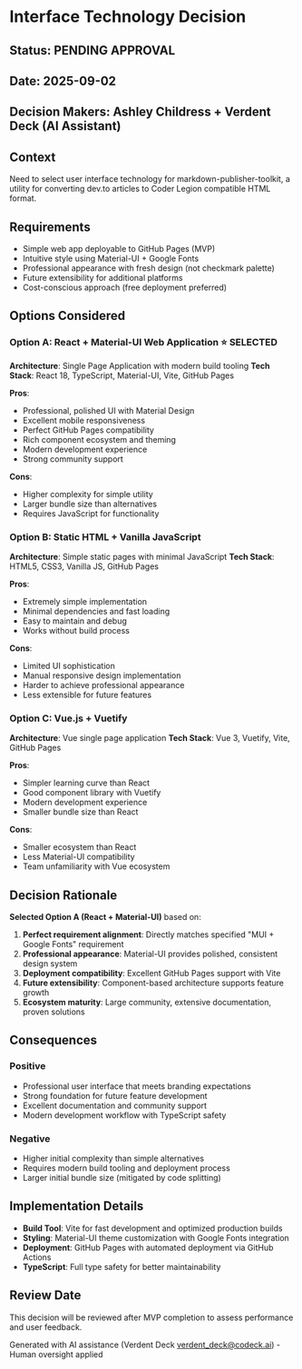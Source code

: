 # Interface Technology Decision

## Status: PENDING APPROVAL

## Date: 2025-09-02

## Decision Makers: Ashley Childress + Verdent Deck (AI Assistant)

## Context

Need to select user interface technology for markdown-publisher-toolkit, a utility for converting dev.to articles to Coder Legion compatible HTML format.

## Requirements

- Simple web app deployable to GitHub Pages (MVP)
- Intuitive style using Material-UI + Google Fonts
- Professional appearance with fresh design (not checkmark palette)
- Future extensibility for additional platforms
- Cost-conscious approach (free deployment preferred)

## Options Considered

### Option A: React + Material-UI Web Application ⭐ SELECTED

**Architecture**: Single Page Application with modern build tooling
**Tech Stack**: React 18, TypeScript, Material-UI, Vite, GitHub Pages

**Pros**:

- Professional, polished UI with Material Design
- Excellent mobile responsiveness
- Perfect GitHub Pages compatibility
- Rich component ecosystem and theming
- Modern development experience
- Strong community support

**Cons**:

- Higher complexity for simple utility
- Larger bundle size than alternatives
- Requires JavaScript for functionality

### Option B: Static HTML + Vanilla JavaScript

**Architecture**: Simple static pages with minimal JavaScript
**Tech Stack**: HTML5, CSS3, Vanilla JS, GitHub Pages

**Pros**:

- Extremely simple implementation
- Minimal dependencies and fast loading
- Easy to maintain and debug
- Works without build process

**Cons**:

- Limited UI sophistication
- Manual responsive design implementation
- Harder to achieve professional appearance
- Less extensible for future features

### Option C: Vue.js + Vuetify

**Architecture**: Vue single page application
**Tech Stack**: Vue 3, Vuetify, Vite, GitHub Pages

**Pros**:

- Simpler learning curve than React
- Good component library with Vuetify
- Modern development experience
- Smaller bundle size than React

**Cons**:

- Smaller ecosystem than React
- Less Material-UI compatibility
- Team unfamiliarity with Vue ecosystem

## Decision Rationale

**Selected Option A (React + Material-UI)** based on:

1. **Perfect requirement alignment**: Directly matches specified "MUI + Google Fonts" requirement
2. **Professional appearance**: Material-UI provides polished, consistent design system
3. **Deployment compatibility**: Excellent GitHub Pages support with Vite
4. **Future extensibility**: Component-based architecture supports feature growth
5. **Ecosystem maturity**: Large community, extensive documentation, proven solutions

## Consequences

### Positive

- Professional user interface that meets branding expectations
- Strong foundation for future feature development
- Excellent documentation and community support
- Modern development workflow with TypeScript safety

### Negative

- Higher initial complexity than simple alternatives
- Requires modern build tooling and deployment process
- Larger initial bundle size (mitigated by code splitting)

## Implementation Details

- **Build Tool**: Vite for fast development and optimized production builds
- **Styling**: Material-UI theme customization with Google Fonts integration
- **Deployment**: GitHub Pages with automated deployment via GitHub Actions
- **TypeScript**: Full type safety for better maintainability

## Review Date

This decision will be reviewed after MVP completion to assess performance and user feedback.

Generated with AI assistance (Verdent Deck <verdent_deck@codeck.ai>) - Human oversight applied
